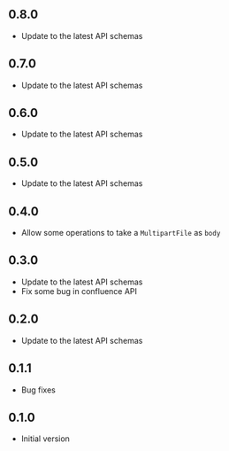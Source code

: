 ## 0.8.0
- Update to the latest API schemas

## 0.7.0
- Update to the latest API schemas

## 0.6.0
- Update to the latest API schemas

## 0.5.0
- Update to the latest API schemas

## 0.4.0
- Allow some operations to take a `MultipartFile` as `body`

## 0.3.0
- Update to the latest API schemas
- Fix some bug in confluence API

## 0.2.0
- Update to the latest API schemas

## 0.1.1
- Bug fixes

## 0.1.0
- Initial version

